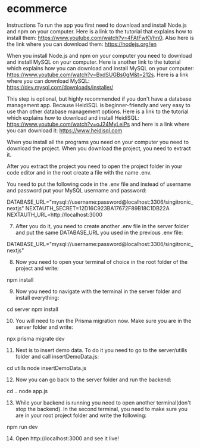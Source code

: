 # ecommerce
Instructions
To run the app you first need to download and install Node.js and npm on your computer. Here is a link to the tutorial that explains how to install them: https://www.youtube.com/watch?v=4FAtFwKVhn0. Also here is the link where you can download them: https://nodejs.org/en

When you install Node.js and npm on your computer you need to download and install MySQL on your computer. Here is another link to the tutorial which explains how you can download and install MySQL on your computer: https://www.youtube.com/watch?v=BxdSUGBs0gM&t=212s. Here is a link where you can download MySQL: https://dev.mysql.com/downloads/installer/

This step is optional, but highly recommended if you don't have a database management app. Because HeidiSQL is beginner-friendly and very easy to use than other database management options. Here is a link to the tutorial which explains how to download and install HeidiSQL: https://www.youtube.com/watch?v=oJ24MyLeiPs and here is a link where you can download it: https://www.heidisql.com

When you install all the programs you need on your computer you need to download the project. When you download the project, you need to extract it.

After you extract the project you need to open the project folder in your code editor and in the root create a file with the name .env.

You need to put the following code in the .env file and instead of username and password put your MySQL username and password:

DATABASE_URL="mysql://username:password@localhost:3306/singitronic_nextjs"
NEXTAUTH_SECRET=12D16C923BA17672F89B18C1DB22A
NEXTAUTH_URL=http://localhost:3000

7. After you do it, you need to create another .env file in the server folder and put the same DATABASE_URL you used in the previous .env file:

DATABASE_URL="mysql://username:password@localhost:3306/singitronic_nextjs"

8. Now you need to open your terminal of choice in the root folder of the project and write:

npm install

9. Now you need to navigate with the terminal in the server folder and install everything:

cd server
npm install

10. You will need to run the Prisma migration now. Make sure you are in the server folder and write:

npx prisma migrate dev

11. Next is to insert demo data. To do it you need to go to the server/utills folder and call insertDemoData.js:

cd utills
node insertDemoData.js

12. Now you can go back to the server folder and run the backend:

cd ..
node app.js

13. While your backend is running you need to open another terminal(don't stop the backend). In the second terminal, you need to make sure you are in your root project folder and write the following:

npm run dev

14. Open http://localhost:3000 and see it live!
